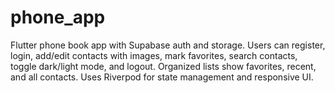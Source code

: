 # phone_app
Flutter phone book app with Supabase auth and storage. Users can register, login, add/edit contacts with images, mark favorites, search contacts, toggle dark/light mode, and logout. Organized lists show favorites, recent, and all contacts. Uses Riverpod for state management and responsive UI.
